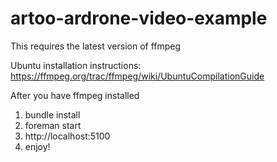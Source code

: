 artoo-ardrone-video-example
===========================
This requires the latest version of ffmpeg  

Ubuntu installation instructions: https://ffmpeg.org/trac/ffmpeg/wiki/UbuntuCompilationGuide  

After you have ffmpeg installed  
1) bundle install  
2) foreman start  
3) http://localhost:5100  
4) enjoy!  
